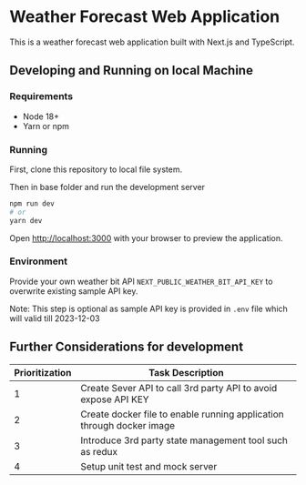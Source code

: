 # Weather Forecast Web Application

This is a weather forecast web application built with Next.js and TypeScript.


## Developing and Running on local Machine

### Requirements

- Node 18+
- Yarn or npm

### Running

First, clone this repository to local file system.

Then in base folder and run the development server

```bash
npm run dev
# or
yarn dev
```

Open [http://localhost:3000](http://localhost:3000) with your browser to preview the application.

### Environment

Provide your own weather bit API `NEXT_PUBLIC_WEATHER_BIT_API_KEY` to overwrite existing sample API key.

Note: This step is optional as sample API key is provided in `.env` file which will valid till 2023-12-03


## Further Considerations for development

| Prioritization | Task Description                                                  |
|----------------|-------------------------------------------------------------------|
| 1              | Create Sever API to call 3rd party API to avoid expose API KEY    |
| 2              | Create docker file to enable running application through docker image |
| 3              | Introduce 3rd party state management tool such as redux           |
| 4              | Setup unit test and mock server                                   |